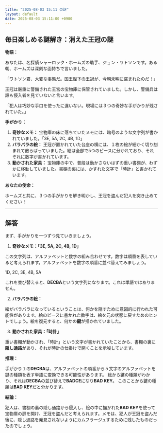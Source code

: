 ```yaml
---
title: "2025-08-03 15:11 の謎"
layout: default
date: 2025-08-03 15:11:00 +0900
---
```

## 毎日楽しめる謎解き：消えた王冠の謎

**物語：**

あなたは、名探偵シャーロック・ホームズの助手、ジョン・ワトソンです。ある朝、ホームズは深刻な面持ちで言いました。

「ワトソン君、大変な事態だ。国王陛下の王冠が、今朝未明に盗まれたのだ！」

王冠は厳重に警備された王宮の宝物庫に保管されていました。しかし、警備兵は誰も侵入者を見ていないと言います。

「犯人は巧妙な手口を使ったに違いない。現場には３つの奇妙な手がかりが残されていた。」

**手がかり：**

1.  **奇妙なメモ：** 宝物庫の床に落ちていたメモには、暗号のような文字列が書かれていました。「3E, 5A, 2C, 4B, 1D」
2.  **バラバラの絵：** 王冠が置かれていた台座の横には、１枚の絵が細かく切り刻まれて散らばっていました。絵は全部で5つのピースに分かれており、それぞれに数字が書かれています。
3.  **動かされた家具：** 宝物庫の中で、普段は動かさないはずの重い書棚が、わずかに移動していました。書棚の裏には、かすれた文字で「時計」と書かれています。

**あなたの使命：**

ホームズと共に、３つの手がかりを解き明かし、王冠を盗んだ犯人を突き止めてください！

---

## 解答

まず、手がかりを一つずつ見ていきましょう。

1.  **奇妙なメモ：「3E, 5A, 2C, 4B, 1D」**

この文字列は、アルファベットと数字の組み合わせです。数字は順番を表していると考えられます。アルファベットを数字の順番に並べ替えてみましょう。

1D, 2C, 3E, 4B, 5A

これを並び替えると、**DECBA**という文字列になります。これは単語ではありません。

2.  **バラバラの絵：**

絵がバラバラになっているということは、何かを隠すために意図的に行われた可能性があります。絵のピースに書かれた数字は、絵を元の状態に戻すためのヒントでしょう。絵を復元すると、何かの**鍵**が描かれていました。

3.  **動かされた家具：「時計」**

重い書棚が動かされ、「時計」という文字が書かれていたことから、書棚の裏に**隠し通路**があり、それが時計の仕掛けで開くことを示唆しています。

**推理：**

手がかり１の**DECBA**は、アルファベットの順番から５文字のアルファベットを鍵の種類を表す単語に変換できる可能性があります。
絵から鍵の種類がわかり、それは**DECBA**の並び替えで**BADCE**になり**BAD KEY**。
このことから鍵の種類は**BAD KEY**だと分かります。

**結論：**

犯人は、書棚の裏の隠し通路から侵入し、絵の中に描かれた**BAD KEY**を使って宝物庫の扉を開け、王冠を盗んだと考えられます。メモは、犯人が王冠を盗んだ後に、隠し通路を発見されないようにカムフラージュするために残したものだったのでしょう。
